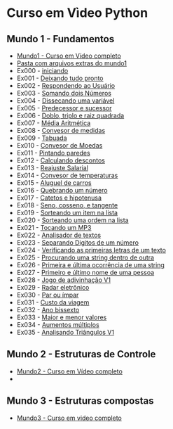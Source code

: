 # Curso em Vìdeo Python

## Mundo 1 - Fundamentos 
  * [Mundo1 - Curso em Vídeo completo](https://www.youtube.com/watch?v=S9uPNppGsGo&list=PLHz_AreHm4dlKP6QQCekuIPky1CiwmdI6)
  * [Pasta com arquivos extras do mundo1](https://github.com/JamesFelipe/CursoEmVideoPython/tree/main/Mundo1/Extra_mundo1)
  * Ex000 - [iniciando](https://github.com/JamesFelipe/CursoEmVideoPython/blob/main/Mundo1/ex000.py)
  * Ex001 - [Deixando tudo pronto](https://github.com/JamesFelipe/CursoEmVideoPython/blob/main/Mundo1/ex001_deixandoTudoPronto.py)
  * Ex002 - [Respondendo ao Usuário](https://github.com/JamesFelipe/CursoEmVideoPython/blob/main/Mundo1/ex002_respondendoAoUsuario.py)
  * Ex003 - [Somando dois Números](https://github.com/JamesFelipe/CursoEmVideoPython/blob/main/Mundo1/ex003_somandoDoisNumeros.py)
  * Ex004 - [Dissecando uma variável](https://github.com/JamesFelipe/CursoEmVideoPython/blob/main/Mundo1/ex004_dissecandoUmaVariavel.py)
  * Ex005 - [Predecessor e sucessor](https://github.com/JamesFelipe/CursoEmVideoPython/blob/main/Mundo1/ex005_predecessorESucessor.py)
  * Ex006 - [Doblo, triplo e raiz quadrada](https://github.com/JamesFelipe/CursoEmVideoPython/blob/main/Mundo1/ex006_dobro_triplo_raiz_quadrada.py)
  * Ex007 - [Média Aritmética](https://github.com/JamesFelipe/CursoEmVideoPython/blob/main/Mundo1/ex007_mediaAritmetica.py)
  * Ex008 - [Convesor de medidas](https://github.com/JamesFelipe/CursoEmVideoPython/blob/main/Mundo1/ex008_conversorDeMedidas.py)
  * Ex009 - [Tabuada](https://github.com/JamesFelipe/CursoEmVideoPython/blob/main/Mundo1/ex009_tabuada.py)
  * Ex010 - [Convesor de Moedas](https://github.com/JamesFelipe/CursoEmVideoPython/blob/main/Mundo1/ex010_conversorDeMoedas.py)
  * Ex011 - [Pintando paredes](https://github.com/JamesFelipe/CursoEmVideoPython/blob/main/Mundo1/ex011_pintandoParedes.py)
  * Ex012 - [Calculando descontos](https://github.com/JamesFelipe/CursoEmVideoPython/blob/main/Mundo1/ex012_calculandoDescontos.py)
  * Ex013 - [Reajuste Salarial](https://github.com/JamesFelipe/CursoEmVideoPython/blob/main/Mundo1/ex013_reajusteSalarial.py)
  * Ex014 - [Convesor de temperaturas](https://github.com/JamesFelipe/CursoEmVideoPython/blob/main/Mundo1/ex014_conversorDeTemperaturas.py)
  * Ex015 - [Aluguel de carros](https://github.com/JamesFelipe/CursoEmVideoPython/blob/main/Mundo1/ex015_aluguelDeCarros.py)
  * Ex016 - [Quebrando um número](https://github.com/JamesFelipe/CursoEmVideoPython/blob/main/Mundo1/ex016_quebrandoUmNumero.py)
  * Ex017 - [Catetos e hipotenusa](https://github.com/JamesFelipe/CursoEmVideoPython/blob/main/Mundo1/ex017_catetosEHipotenusa.py)
  * Ex018 - [Seno, cosseno, e tangente](https://github.com/JamesFelipe/CursoEmVideoPython/blob/main/Mundo1/ex018_SenoCossenoTangente.py)
  * Ex019 - [Sorteando um item na lista](https://github.com/JamesFelipe/CursoEmVideoPython/blob/main/Mundo1/ex019_sorteandoUmItemNaLista.py)
  * Ex020 - [Sorteando uma ordem na lista](https://github.com/JamesFelipe/CursoEmVideoPython/blob/main/Mundo1/ex020_sorteandoUmaOrdemNaLista.py)
  * Ex021 - [Tocando um MP3](https://github.com/JamesFelipe/CursoEmVideoPython/blob/main/Mundo1/ex021_TocandoUmMp3.py)
  * Ex022 - [Analisador de textos](https://github.com/JamesFelipe/CursoEmVideoPython/blob/main/Mundo1/ex022_analisadorDeTextos.py)
  * Ex023 - [Separando Digitos de um número](https://github.com/JamesFelipe/CursoEmVideoPython/blob/main/Mundo1/ex023_separandoDigitosDeUmNumero.py)
  * Ex024 - [Verificando as primeiras letras de um texto](https://github.com/JamesFelipe/CursoEmVideoPython/blob/main/Mundo1/ex024_verificandoAsPrimeirasLetrasDeUmTexto.py)
  * Ex025 - [Procurando uma string dentro de outra](https://github.com/JamesFelipe/CursoEmVideoPython/blob/main/Mundo1/ex025_procurandoUmaStringDentroDeOutra.py)
  * Ex026 - [Primeira e última ocorrência de uma string](https://github.com/JamesFelipe/CursoEmVideoPython/blob/main/Mundo1/ex026_primeiraEUltimaOcorrenciaDeUmaString.py)
  * Ex027 - [Primeiro e último nome de uma pessoa](https://github.com/JamesFelipe/CursoEmVideoPython/blob/main/Mundo1/ex027_primeiroEUltimoNomeDeUmaPessoa.py)
  * Ex028 - [Jogo de adivinhação V1](https://github.com/JamesFelipe/CursoEmVideoPython/blob/main/Mundo1/ex028_jogoDeAdivinhacaoV1.py)
  * Ex029 - [Radar eletrônico](https://github.com/JamesFelipe/CursoEmVideoPython/blob/main/Mundo1/ex029_radarEletronico.py)
  * Ex030 - [Par ou ímpar](https://github.com/JamesFelipe/CursoEmVideoPython/blob/main/Mundo1/ex030_parOuImpar.py)
  * Ex031 - [Custo da viagem](https://github.com/JamesFelipe/CursoEmVideoPython/blob/main/Mundo1/ex031_custoDaViagem.py)
  * Ex032 - [Ano bissexto](https://github.com/JamesFelipe/CursoEmVideoPython/blob/main/Mundo1/ex032_ano_bissexto.py)
  * Ex033 - [Maior e menor valores](https://github.com/JamesFelipe/CursoEmVideoPython/blob/main/Mundo1/ex033_maiorEMenorValores.py)
  * Ex034 - [Aumentos múltiplos](https://github.com/JamesFelipe/CursoEmVideoPython/blob/main/Mundo1/ex034_aumentosMultiplos.py)
  * Ex035 - [Analisando Triângulos V1](https://github.com/JamesFelipe/CursoEmVideoPython/blob/main/Mundo1/ex035_analisandoTriangulosV1.py)

## Mundo 2 - Estruturas de Controle
* [Mundo2 - Curso em Vídeo completo](https://www.youtube.com/watch?v=nJkVHusJp6E&list=PLHz_AreHm4dk_nZHmxxf_J0WRAqy5Czye)
* 

## Mundo 3 - Estruturas compostas
* [Mundo3 - Curso em video completo](https://www.youtube.com/watch?v=0LB3FSfjvao&list=PLHz_AreHm4dksnH2jVTIVNviIMBVYyFnH)
